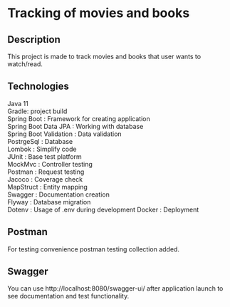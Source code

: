 # Tracking of movies and books

## Description
This project is made to track movies and books that user wants to watch/read.

## Technologies

Java 11  
Gradle: project build  
Spring Boot : Framework for creating application  
Spring Boot Data JPA : Working with database  
Spring Boot Validation : Data validation  
PostrgeSql : Database  
Lombok : Simplify code  
JUnit : Base test platform  
MockMvc : Controller testing  
Postman : Request testing  
Jacoco : Coverage check  
MapStruct : Entity mapping  
Swagger : Documentation creation  
Flyway : Database migration  
Dotenv : Usage of .env during development
Docker : Deployment

## Postman

For testing convenience postman testing collection added.

## Swagger 

You can use http://localhost:8080/swagger-ui/ after application launch to see documentation and test functionality.



